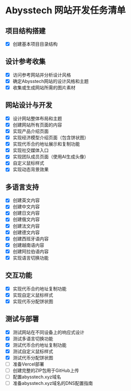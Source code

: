 # Abysstech 网站开发任务清单

## 项目结构搭建
- [x] 创建基本项目目录结构

## 设计参考收集
- [x] 访问参考网站并分析设计风格
- [x] 确定Abysstech网站的设计风格和主题
- [x] 收集或生成网站所需的图片素材

## 网站设计与开发
- [x] 设计网站整体布局和主题
- [x] 创建网站所有页面的内容
- [x] 实现产品介绍页面
- [x] 实现经济模型介绍页面（包含饼状图）
- [x] 实现代币合约地址展示和复制功能
- [x] 实现社交媒体入口
- [x] 实现团队成员页面（使用AI生成头像）
- [x] 自定义鼠标样式
- [x] 实现动态背景效果

## 多语言支持
- [x] 创建英文内容
- [x] 创建中文内容
- [x] 创建日文内容
- [x] 创建俄文内容
- [x] 创建法文内容
- [x] 创建德文内容
- [x] 创建西班牙语内容
- [x] 创建越南语内容
- [x] 创建阿拉伯语内容
- [x] 实现语言切换功能

## 交互功能
- [x] 实现代币合约地址复制功能
- [x] 实现自定义鼠标样式
- [x] 实现代币分配饼状图

## 测试与部署
- [x] 测试网站在不同设备上的响应式设计
- [x] 测试多语言切换功能
- [x] 测试代币合约地址复制功能
- [x] 测试自定义鼠标样式
- [x] 测试代币分配饼状图
- [ ] 准备Vercel部署
- [ ] 创建完整的ZIP包用于GitHub上传
- [ ] 配置abysstech.xyz域名
- [ ] 准备abysstech.xyz域名的DNS配置指南
